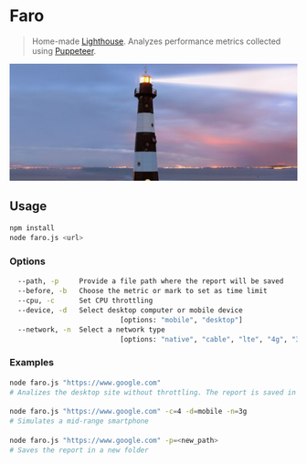 # Faro
> Home-made [Lighthouse](https://developers.google.com/web/tools/lighthouse/). 
>Analyzes performance metrics collected using [Puppeteer](https://github.com/GoogleChrome/puppeteer).
<p align="center">
  <img src="https://github.com/gamestoy/faro/blob/master/public/img/faro.jpg?raw=true" />
</p>

## Usage
```sh
npm install
node faro.js <url>
```

### Options
```sh
  --path, -p     Provide a file path where the report will be saved
  --before, -b   Choose the metric or mark to set as time limit
  --cpu, -c      Set CPU throttling                                     
  --device, -d   Select desktop computer or mobile device
                           [options: "mobile", "desktop"]
  --network, -n  Select a network type
                           [options: "native", "cable", "lte", "4g", "3gFast", "3g", "3gSlow", "2g"]
```

### Examples
```sh
node faro.js "https://www.google.com"
# Analizes the desktop site without throttling. The report is saved in "./logs".

node faro.js "https://www.google.com" -c=4 -d=mobile -n=3g
# Simulates a mid-range smartphone

node faro.js "https://www.google.com" -p=<new_path>
# Saves the report in a new folder
```
